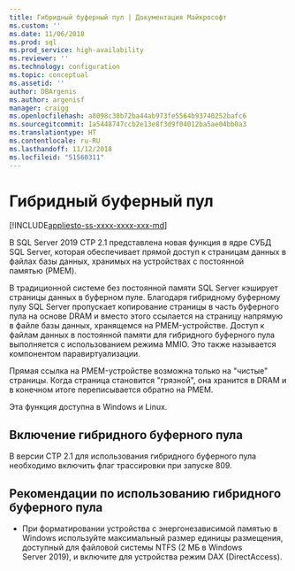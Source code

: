 ```yaml
---
title: Гибридный буферный пул | Документация Майкрософт
ms.custom: ''
ms.date: 11/06/2018
ms.prod: sql
ms.prod_service: high-availability
ms.reviewer: ''
ms.technology: configuration
ms.topic: conceptual
ms.assetid: ''
author: DBArgenis
ms.author: argenisf
manager: craigg
ms.openlocfilehash: a8098c38b72ba44ab973fe5564b93740252bafc6
ms.sourcegitcommit: 1a5448747ccb2e13e8f3d9f04012ba5ae04bb0a3
ms.translationtype: HT
ms.contentlocale: ru-RU
ms.lasthandoff: 11/12/2018
ms.locfileid: "51560311"
---
```

# <a name="hybrid-buffer-pool"></a>Гибридный буферный пул
[!INCLUDE[appliesto-ss-xxxx-xxxx-xxx-md](../../includes/appliesto-ss-xxxx-xxxx-xxx-md.md)]

В SQL Server 2019 CTP 2.1 представлена новая функция в ядре СУБД SQL Server, которая обеспечивает прямой доступ к страницам данных в файлах базы данных, хранимых на устройствах с постоянной памятью (PMEM). 

В традиционной системе без постоянной памяти SQL Server кэширует страницы данных в буферном пуле. Благодаря гибридному буферному пулу SQL Server пропускает копирование страницы в часть буферного пула на основе DRAM и вместо этого ссылается на страницу напрямую в файле базы данных, хранящемся на PMEM-устройстве. Доступ к файлам данных в постоянной памяти для гибридного буферного пула выполняется с использованием режима MMIO. Это также называется компонентом паравиртуализации.

Прямая ссылка на PMEM-устройстве возможна только на "чистые" страницы. Когда страница становится "грязной", она хранится в DRAM и в конечном итоге переписывается обратно на PMEM.

Эта функция доступна в Windows и Linux.

## <a name="enable-hybrid-buffer-pool"></a>Включение гибридного буферного пула

В версии CTP 2.1 для использования гибридного буферного пула необходимо включить флаг трассировки при запуске 809.

## <a name="best-practices-for-hybrid-buffer-pool"></a>Рекомендации по использованию гибридного буферного пула

* При форматировании устройства с энергонезависимой памятью в Windows используйте максимальный размер единицы размещения, доступный для файловой системы NTFS (2 МБ в Windows Server 2019), и включите для устройства режим DAX (DirectAccess).
  